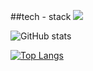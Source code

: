 ##tech - stack
<img src="https://img.shields.io/badge/Spring-6DB33F?style=flat-square&logo=spring&logoColor=white"/></a>




![GitHub stats](https://github-readme-stats.vercel.app/api?username=seulgi99&show_icons=true&theme=radical)

[![Top Langs](https://github-readme-stats.vercel.app/api/top-langs/?username=seulgi99&layout=compact)](https://github.com/delay-100/github-readme-stats)
